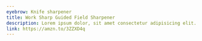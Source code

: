 ```yaml
---
eyebrow: Knife sharpener
title: Work Sharp Guided Field Sharpener
description: Lorem ipsum dolor, sit amet consectetur adipisicing elit. Quo ipsum accusamus reprehenderit.
link: https://amzn.to/3ZZXD4q
---
```

